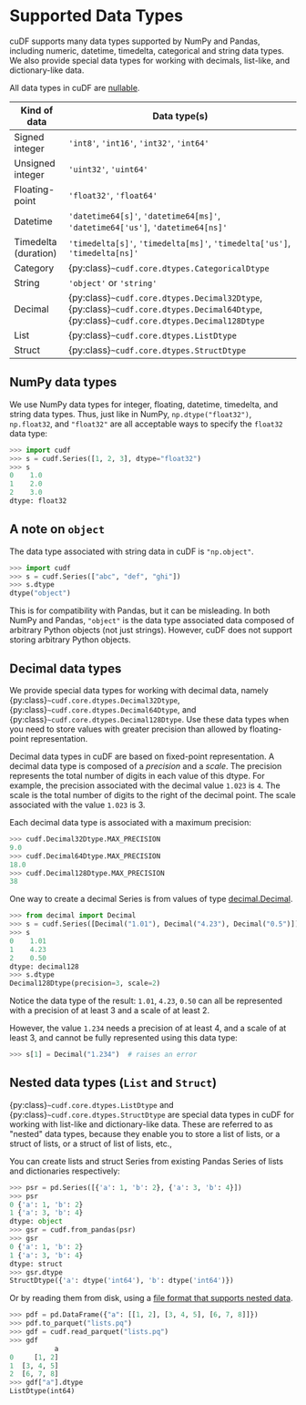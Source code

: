# Supported Data Types

cuDF supports many data types supported by NumPy and Pandas, including
numeric, datetime, timedelta, categorical and string data types. We
also provide special data types for working with decimals, list-like,
and dictionary-like data.

All data types in cuDF are [nullable](missing-data).

<div class="special-table">

| Kind of data         | Data type(s)                                                                                                                              |
| -------------------- | ----------------------------------------------------------------------------------------------------------------------------------------- |
| Signed integer       | `'int8'`, `'int16'`, `'int32'`, `'int64'`                                                                                                 |
| Unsigned integer     | `'uint32'`, `'uint64'`                                                                                                                    |
| Floating-point       | `'float32'`, `'float64'`                                                                                                                  |
| Datetime             | `'datetime64[s]'`, `'datetime64[ms]'`, `'datetime64['us']`, `'datetime64[ns]'`                                                            |
| Timedelta (duration) | `'timedelta[s]'`, `'timedelta[ms]'`, `'timedelta['us']`, `'timedelta[ns]'`                                                                |
| Category             | {py:class}`~cudf.core.dtypes.CategoricalDtype`                                                                                            |
| String               | `'object'` or `'string'`                                                                                                                  |
| Decimal              | {py:class}`~cudf.core.dtypes.Decimal32Dtype`, {py:class}`~cudf.core.dtypes.Decimal64Dtype`, {py:class}`~cudf.core.dtypes.Decimal128Dtype` |
| List                 | {py:class}`~cudf.core.dtypes.ListDtype`                                                                                                   |
| Struct               | {py:class}`~cudf.core.dtypes.StructDtype`                                                                                                 |

</div>

## NumPy data types

We use NumPy data types for integer, floating, datetime, timedelta,
and string data types.  Thus, just like in NumPy,
`np.dtype("float32")`, `np.float32`, and `"float32"` are all acceptable
ways to specify the `float32` data type:

```python
>>> import cudf
>>> s = cudf.Series([1, 2, 3], dtype="float32")
>>> s
0    1.0
1    2.0
2    3.0
dtype: float32
```

## A note on `object`

The data type associated with string data in cuDF is `"np.object"`.

```python
>>> import cudf
>>> s = cudf.Series(["abc", "def", "ghi"])
>>> s.dtype
dtype("object")
```

This is for compatibility with Pandas, but it can be misleading. In
both NumPy and Pandas, `"object"` is the data type associated data
composed of arbitrary Python objects (not just strings).  However,
cuDF does not support storing arbitrary Python objects.

## Decimal data types

We provide special data types for working with decimal data, namely
{py:class}`~cudf.core.dtypes.Decimal32Dtype`,
{py:class}`~cudf.core.dtypes.Decimal64Dtype`, and
{py:class}`~cudf.core.dtypes.Decimal128Dtype`.  Use these data types when you
need to store values with greater precision than allowed by floating-point
representation.

Decimal data types in cuDF are based on fixed-point representation.  A
decimal data type is composed of a _precision_ and a _scale_.  The
precision represents the total number of digits in each value of this
dtype. For example, the precision associated with the decimal value
`1.023` is `4`. The scale is the total number of digits to the right
of the decimal point. The scale associated with the value `1.023` is
3\.

Each decimal data type is associated with a maximum precision:

```python
>>> cudf.Decimal32Dtype.MAX_PRECISION
9.0
>>> cudf.Decimal64Dtype.MAX_PRECISION
18.0
>>> cudf.Decimal128Dtype.MAX_PRECISION
38
```

One way to create a decimal Series is from values of type [decimal.Decimal][python-decimal].

```python
>>> from decimal import Decimal
>>> s = cudf.Series([Decimal("1.01"), Decimal("4.23"), Decimal("0.5")])
>>> s
0    1.01
1    4.23
2    0.50
dtype: decimal128
>>> s.dtype
Decimal128Dtype(precision=3, scale=2)
```

Notice the data type of the result: `1.01`, `4.23`, `0.50` can all be
represented with a precision of at least 3 and a scale of at least 2.

However, the value `1.234` needs a precision of at least 4, and a
scale of at least 3, and cannot be fully represented using this data
type:

```python
>>> s[1] = Decimal("1.234")  # raises an error
```

## Nested data types (`List` and `Struct`)

{py:class}`~cudf.core.dtypes.ListDtype` and
{py:class}`~cudf.core.dtypes.StructDtype` are special data types in cuDF for
working with list-like and dictionary-like data. These are referred to as
"nested" data types, because they enable you to store a list of lists, or a
struct of lists, or a struct of list of lists, etc.,

You can create lists and struct Series from existing Pandas Series of
lists and dictionaries respectively:

```python
>>> psr = pd.Series([{'a': 1, 'b': 2}, {'a': 3, 'b': 4}])
>>> psr
0 {'a': 1, 'b': 2}
1 {'a': 3, 'b': 4}
dtype: object
>>> gsr = cudf.from_pandas(psr)
>>> gsr
0 {'a': 1, 'b': 2}
1 {'a': 3, 'b': 4}
dtype: struct
>>> gsr.dtype
StructDtype({'a': dtype('int64'), 'b': dtype('int64')})
```

Or by reading them from disk, using a [file format that supports nested data](/user_guide/io/index.md).

```python
>>> pdf = pd.DataFrame({"a": [[1, 2], [3, 4, 5], [6, 7, 8]]})
>>> pdf.to_parquet("lists.pq")
>>> gdf = cudf.read_parquet("lists.pq")
>>> gdf
           a
0     [1, 2]
1  [3, 4, 5]
2  [6, 7, 8]
>>> gdf["a"].dtype
ListDtype(int64)
```

[python-decimal]: https://docs.python.org/3/library/decimal.html#decimal.Decimal
